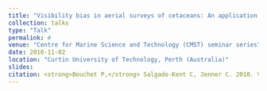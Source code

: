 ```yaml
---
title: "Visibility bias in aerial surveys of cetaceans: An application to breeding stock “D” humpback whales"
collection: talks
type: "Talk"
permalink: #
venue: "Centre for Marine Science and Technology (CMST) seminar series"
date: 2010-11-02
location: "Curtin University of Technology, Perth (Australia)"
slides:
citation: <strong>Bouchet P,</strong> Salgado-Kent C, Jenner C. 2010. Visibility bias in aerial surveys of cetaceans: An application to breeding stock “D” humpback whales. Talk at the Centre for Marine Science and Technology (CMST) seminar series, Curtin University of Technology, Perth (Australia).
---
```

